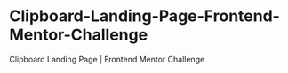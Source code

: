 # Clipboard-Landing-Page-Frontend-Mentor-Challenge
Clipboard Landing Page | Frontend Mentor Challenge
